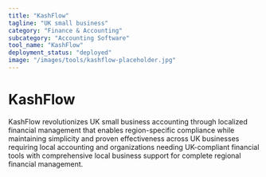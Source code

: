 ```yaml
---
title: "KashFlow"
tagline: "UK small business"
category: "Finance & Accounting"
subcategory: "Accounting Software"
tool_name: "KashFlow"
deployment_status: "deployed"
image: "/images/tools/kashflow-placeholder.jpg"
---
```


# KashFlow

KashFlow revolutionizes UK small business accounting through localized financial management that enables region-specific compliance while maintaining simplicity and proven effectiveness across UK businesses requiring local accounting and organizations needing UK-compliant financial tools with comprehensive local business support for complete regional financial management.